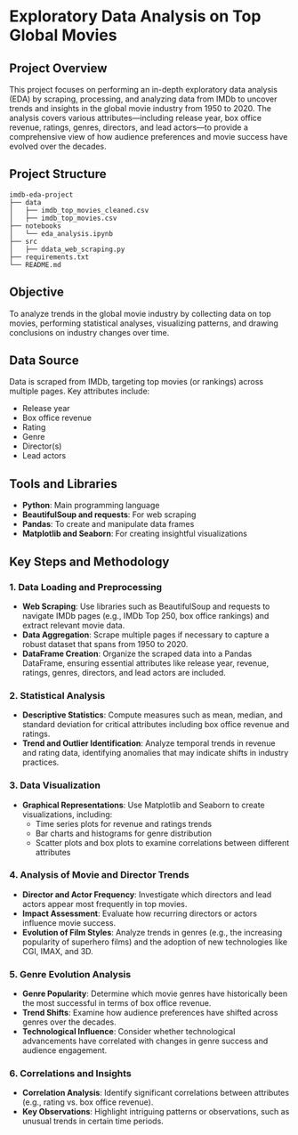# Exploratory Data Analysis on Top Global Movies

## Project Overview

This project focuses on performing an in-depth exploratory data analysis (EDA) by scraping, processing, and analyzing data from IMDb to uncover trends and insights in the global movie industry from 1950 to 2020. The analysis covers various attributes—including release year, box office revenue, ratings, genres, directors, and lead actors—to provide a comprehensive view of how audience preferences and movie success have evolved over the decades.

## Project Structure

```
imdb-eda-project
├── data
│   ├── imdb_top_movies_cleaned.csv
│   ├── imdb_top_movies.csv
├── notebooks
│   └── eda_analysis.ipynb
├── src
│   ├── ddata_web_scraping.py
├── requirements.txt
└── README.md
```

## Objective

To analyze trends in the global movie industry by collecting data on top movies, performing statistical analyses, visualizing patterns, and drawing conclusions on industry changes over time.

## Data Source

Data is scraped from IMDb, targeting top movies (or rankings) across multiple pages. Key attributes include:

- Release year
- Box office revenue
- Rating
- Genre
- Director(s)
- Lead actors

## Tools and Libraries

- **Python**: Main programming language
- **BeautifulSoup and requests**: For web scraping
- **Pandas**: To create and manipulate data frames
- **Matplotlib and Seaborn**: For creating insightful visualizations

## Key Steps and Methodology

### 1. Data Loading and Preprocessing

- **Web Scraping**: Use libraries such as BeautifulSoup and requests to navigate IMDb pages (e.g., IMDb Top 250, box office rankings) and extract relevant movie data.
- **Data Aggregation**: Scrape multiple pages if necessary to capture a robust dataset that spans from 1950 to 2020.
- **DataFrame Creation**: Organize the scraped data into a Pandas DataFrame, ensuring essential attributes like release year, revenue, ratings, genres, directors, and lead actors are included.

### 2. Statistical Analysis

- **Descriptive Statistics**: Compute measures such as mean, median, and standard deviation for critical attributes including box office revenue and ratings.
- **Trend and Outlier Identification**: Analyze temporal trends in revenue and rating data, identifying anomalies that may indicate shifts in industry practices.

### 3. Data Visualization

- **Graphical Representations**: Use Matplotlib and Seaborn to create visualizations, including:
  - Time series plots for revenue and ratings trends
  - Bar charts and histograms for genre distribution
  - Scatter plots and box plots to examine correlations between different attributes

### 4. Analysis of Movie and Director Trends

- **Director and Actor Frequency**: Investigate which directors and lead actors appear most frequently in top movies.
- **Impact Assessment**: Evaluate how recurring directors or actors influence movie success.
- **Evolution of Film Styles**: Analyze trends in genres (e.g., the increasing popularity of superhero films) and the adoption of new technologies like CGI, IMAX, and 3D.

### 5. Genre Evolution Analysis

- **Genre Popularity**: Determine which movie genres have historically been the most successful in terms of box office revenue.
- **Trend Shifts**: Examine how audience preferences have shifted across genres over the decades.
- **Technological Influence**: Consider whether technological advancements have correlated with changes in genre success and audience engagement.

### 6. Correlations and Insights

- **Correlation Analysis**: Identify significant correlations between attributes (e.g., rating vs. box office revenue).
- **Key Observations**: Highlight intriguing patterns or observations, such as unusual trends in certain time periods.
